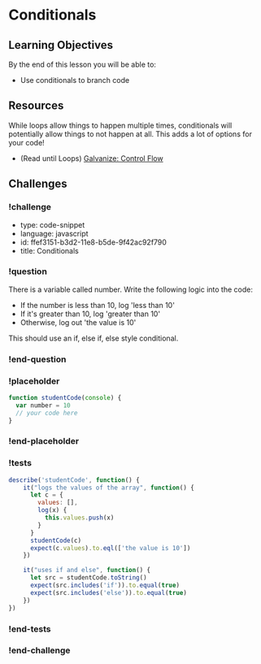 # Conditionals

## Learning Objectives

By the end of this lesson you will be able to:

* Use conditionals to branch code

## Resources

While loops allow things to happen multiple times, conditionals will potentially allow
things to not happen at all. This adds a lot of options for your code!

* (Read until Loops) [Galvanize: Control Flow](https://github.com/gSchool/javascript-curriculum/blob/master/10_Syntax/02_Control_Flow.md)

## Challenges

<!-- Question -->
### !challenge

* type: code-snippet
* language: javascript
* id: ffef3151-b3d2-11e8-b5de-9f42ac92f790
* title: Conditionals

### !question

There is a variable called number. Write the following logic into the code:

* If the number is less than 10, log 'less than 10'
* If it's greater than 10, log 'greater than 10'
* Otherwise, log out 'the value is 10'

This should use an if, else if, else style conditional.

### !end-question

### !placeholder

```js
function studentCode(console) {
  var number = 10
  // your code here
}
```

### !end-placeholder

### !tests

```js
describe('studentCode', function() {
    it("logs the values of the array", function() {
      let c = {
        values: [],
        log(x) {
          this.values.push(x)
        }
      }
      studentCode(c)
      expect(c.values).to.eql(['the value is 10'])
    })

    it("uses if and else", function() {
      let src = studentCode.toString()
      expect(src.includes('if')).to.equal(true)
      expect(src.includes('else')).to.equal(true)
    })
})
```
### !end-tests

### !end-challenge
